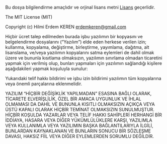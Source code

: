 Bu dosya bilgilendirme amaçlıdır ve orjinal lisans metni [Lisans](LICENSE.md) geçerlidir.

The MIT License (MIT)

Copyright (c) Hilmi Erdem KEREN <erdemkeren@gmail.com>

Hiçbir ücret talep edilmeden burada işbu yazılımın bir kopyasını ve belgelendirme 
dosyalarını (“Yazılım”) elde eden herkese verilen izin; kullanma, kopyalama, 
değiştirme, birleştirme, yayımlama, dağıtma, alt lisanslama, ve/veya yazılımın 
kopyalarını satma eylemleri de dahil olmak üzere ve bununla kısıtlama olmaksızın, 
yazılımın sınırlama olmadan ticaretini yapmak için verilmiş olup, bunları yapmaları 
için yazılımın sağlandığı kişilere aşağıdakileri yapmak koşuluyla sunulur:

Yukarıdaki telif hakkı bildirimi ve işbu izin bildirimi yazılımın tüm kopyalarına 
veya önemli parçalarına eklenmelidir. 

YAZILIM “HİÇBİR DEĞİŞİKLİK YAPILMADAN” ESASINA BAĞLI OLARAK, TİCARETE ELVERİŞLİLİK, 
ÖZEL BİR AMACA UYGUNLUK VE İHLAL OLMAMASI DA DAHİL VE BUNUNLA KISITLI OLMAKSIZIN 
AÇIKÇA VEYA ÜSTÜ KAPALI OLARAK HİÇBİR TEMİNAT OLMAKSIZIN SUNULMUŞTUR. 
HİÇBİR KOŞULDA YAZARLAR VEYA TELİF HAKKI SAHİPLERİ HERHANGİ BİR İDDİAYA, 
HASARA VEYA DİĞER YÜKÜMLÜLÜKLERE KARŞI, YAZILIMLA VEYA KULLANIMLA VEYA YAZILIMIN 
BAŞKA BAĞLANTILARIYLA İLGİLİ, BUNLARDAN KAYNAKLANAN VE BUNLARIN SONUCU 
BİR SÖZLEŞME DAVASI, HAKSIZ FİİL VEYA DİĞER EYLEMLERDEN SORUMLU DEĞİLDİR.